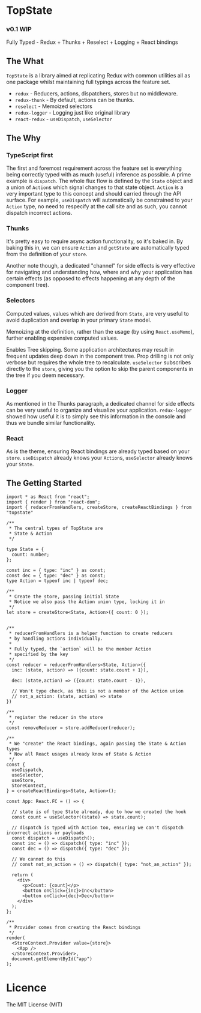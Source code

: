 # TopState

### v0.1 WIP

Fully Typed - Redux + Thunks + Reselect + Logging + React bindings

## The What

`TopState` is a library aimed at replicating Redux with common utilities all as one package whilst maintaining full typings across the feature set.

- `redux` - Reducers, actions, dispatchers, stores but no middleware.
- `redux-thunk` - By default, actions can be thunks.
- `reselect` - Memoized selectors
- `redux-logger` - Logging just like original library
- `react-redux` - `useDispatch`, `useSelector`

## The Why

### TypeScript first

The first and foremost requirement across the feature set is everything being correctly typed with as much (useful) inference as possible. A prime example is `dispatch`. The whole flux flow is defined by the `State` object and a union of `Action`s which signal changes to that state object. `Action` is a very important type to this concept and should carried through the API surface. For example, `useDispatch` will automatically be constrained to your `Action` type, no need to respecify at the call site and as such, you cannot dispatch incorrect actions.

### Thunks

It's pretty easy to require async action functionality, so it's baked in. By baking this in, we can ensure `Action` and `getState` are automatically typed from the definition of your `store`.

Another note though, a dedicated "channel" for side effects is very effective for navigating and understanding how, where and why your application has certain effects (as opposed to effects happening at any depth of the component tree).

### Selectors

Computed values, values which are derived from `State`, are very useful to avoid duplication and overlap in your primary `State` model. 

Memoizing at the definition, rather than the usage (by using `React.useMemo`), further enabling expensive computed values. 

Enables Tree skipping. Some application architectures may result in frequent updates deep down in the component tree. Prop drilling is not only verbose but requires the whole tree to recalculate. `useSelector` subscribes directly to the `store`, giving you the option to skip the parent components in the tree if you deem necessary.

### Logger

As mentioned in the Thunks paragraph, a dedicated channel for side effects can be very useful to organize and visualize your application. `redux-logger` showed how useful it is to simply see this information in the console and thus we bundle similar functionality. 

### React

As is the theme, ensuring React bindings are already typed based on your `store`. `useDispatch` already knows your `Action`s, `useSelector` already knows your `State`.

## The Getting Started

```tsx
import * as React from "react";
import { render } from "react-dom";
import { reducerFromHandlers, createStore, createReactBindings } from "topstate"

/**
 * The central types of TopState are
 * State & Action
 */

type State = {
  count: number;
};

const inc = { type: "inc" } as const;
const dec = { type: "dec" } as const;
type Action = typeof inc | typeof dec;

/**
 * Create the store, passing initial State
 * Notice we also pass the Action union type, locking it in
 */
let store = createStore<State, Action>({ count: 0 });


/**
 * reducerFromHandlers is a helper function to create reducers
 * by handling actions individually.
 * 
 * Fully typed, the `action` will be the member Action
 * specified by the key
 */
const reducer = reducerFromHandlers<State, Action>({
  inc: (state, action) => ({count: state.count + 1}),

  dec: (state,action) => ({count: state.count - 1}),

  // Won't type check, as this is not a membor of the Action union
  // not_a_action: (state, action) => state
})

/**
 * register the reducer in the store
 */
const removeReducer = store.addReducer(reducer);

/**
 * We "create" the React bindings, again passing the State & Action types
 * Now all React usages already know of State & Action
 */
const {
  useDispatch,
  useSelector,
  useStore,
  StoreContext,
} = createReactBindings<State, Action>();

const App: React.FC = () => {

  // state is of type State already, due to how we created the hook
  const count = useSelector((state) => state.count);

  // dispatch is typed with Action too, ensuring we can't dispatch incorrect actions or payloads
  const dispatch = useDispatch();
  const inc = () => dispatch({ type: "inc" });
  const dec = () => dispatch({ type: "dec" });

  // We cannot do this
  // const not_an_action = () => dispatch({ type: "not_an_action" });

  return (
    <div>
      <p>Count: {count}</p>
      <button onClick={inc}>Inc</button>
      <button onClick={dec}>Dec</button>
    </div>
  );
};

/**
 * Provider comes from creating the React bindings
 */
render(
  <StoreContext.Provider value={store}>
    <App />
  </StoreContext.Provider>,
  document.getElementById("app")
);
```

# Licence
The MIT License (MIT)
